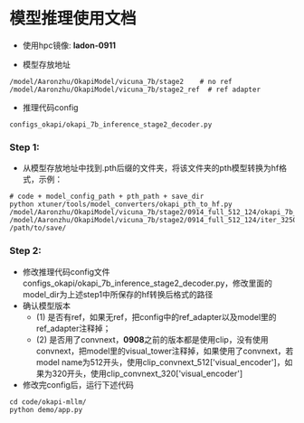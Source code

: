 # 模型推理使用文档


* 使用hpc镜像: **ladon-0911**


* 模型存放地址
```
/model/Aaronzhu/OkapiModel/vicuna_7b/stage2    # no ref
/model/Aaronzhu/OkapiModel/vicuna_7b/stage2_ref  # ref adapter
```

* 推理代码config
```
configs_okapi/okapi_7b_inference_stage2_decoder.py
```

### Step 1:
* 从模型存放地址中找到.pth后缀的文件夹，将该文件夹的pth模型转换为hf格式，示例：
```
# code + model_config_path + pth_path + save_dir
python xtuner/tools/model_converters/okapi_pth_to_hf.py /model/Aaronzhu/OkapiModel/vicuna_7b/stage2/0914_full_512_124/okapi_7b_train_stage2_decoder.py /model/Aaronzhu/OkapiModel/vicuna_7b/stage2/0914_full_512_124/iter_32500.pth /path/to/save/
```


### Step 2:
* 修改推理代码config文件configs_okapi/okapi_7b_inference_stage2_decoder.py，修改里面的model_dir为上述step1中所保存的hf转换后格式的路径
* 确认模型版本
  * (1) 是否有ref，如果无ref，把config中的ref_adapter以及model里的ref_adapter注释掉；
  * (2) 是否用了convnext，**0908**之前的版本都是使用clip，没有使用convnext，把model里的visual_tower注释掉，如果使用了convnext，若model name为512开头，使用clip_convnext_512['visual_encoder']，如果为320开头，使用clip_convnext_320['visual_encoder']
* 修改完config后，运行下述代码
```
cd code/okapi-mllm/
python demo/app.py
```